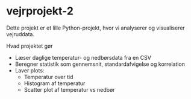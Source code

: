 # vejrprojekt-2

Dette projekt er et lille Python-projekt, hvor vi analyserer og visualiserer vejruddata.  

Hvad projektet gør
- Læser daglige temperatur- og nedbørsdata fra en CSV
- Beregner statistik som gennemsnit, standardafvigelse og korrelation
- Laver plots:
  - Temperatur over tid
  - Histogram af temperatur
  - Scatter plot af temperatur vs nedbør
